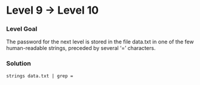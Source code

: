 # Level 9 -> Level 10

### Level Goal
The password for the next level is stored in the file data.txt in one of the few human-readable strings,
preceded by several ‘=’ characters.

### Solution
`strings data.txt | grep =`

